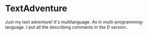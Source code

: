 # TextAdventure
Just my text adventure! It's multilanguage. As in multi-programming-language. I put all the describing comments in the D version.
